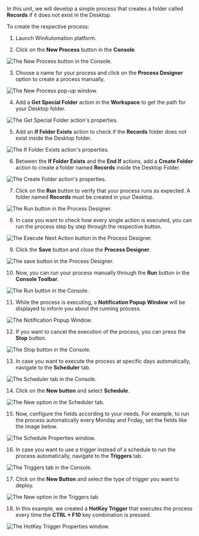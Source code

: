 In this unit, we will develop a simple process that creates a folder called **Records** if it does not exist in the Desktop. 

To create the respective process:

1.	Launch WinAutomation platform.

2.	Click on the **New Process** button in the **Console**.

![The New Process button in the Console.](..\media\image-17.png)

3.	Choose a name for your process and click on the **Process Designer** option to create a process manually.

![The New Process pop-up window.](..\media\image-18.png)

4.	Add a **Get Special Folder** action in the **Workspace** to get the path for your Desktop folder. 

![The Get Special Folder action's properties.](..\media\image-19.png)

5.	Add an **If Folder Exists** action to check if the **Records** folder does not exist inside the Desktop folder. 

![The If Folder Exists action's properties.](..\media\image-20.png)

6.	Between the **If Folder Exists** and the **End If** actions, add a **Create Folder** action to create a folder named **Records** inside the Desktop Folder.

![The Create Folder action's properties.](..\media\image-21.png)

7.	Click on the **Run** button to verify that your process runs as expected. A folder named **Records** must be created in your Desktop. 

![The Run button in the Process Designer.](..\media\image-22.png)

8.	In case you want to check how every single action is executed, you can run the process step by step through the respective button. 

![The Execute Next Action button in the Process Designer.](..\media\image-23.png)

9.	Click the **Save** button and close the **Process Designer**.

![The save button in the Process Designer.](..\media\image-24.png)

10.	Now, you can run your process manually through the **Run** button in the **Console Toolbar**.

![The Run button in the Console.](..\media\image-25.png)

11.	While the process is executing, a **Notification Popup Window** will be displayed to inform you about the running process.  

![The Notification Popup Window.](..\media\image-26.png)

12.	If you want to cancel the execution of the process, you can press the **Stop** button. 

![The Stop button in the Console.](..\media\image-27.png)

13.	In case you want to execute the process at specific days automatically, navigate to the **Scheduler** tab.

![The Scheduler tab in the Console.](..\media\image-28.png)

14.	Click on the **New button** and select **Schedule**.

![The New option in the Scheduler tab.](..\media\image-29.png)

15.	Now, configure the fields according to your needs. For example, to run the process automatically every Monday and Friday, set the fields like the image below.

![The Schedule Properties window.](..\media\image-30.png)

16.	In case you want to use a trigger instead of a schedule to run the process automatically, navigate to the **Triggers** tab.

![The Triggers tab in the Console.](..\media\image-31.png)

17.	Click on the **New Button** and select the type of trigger you want to deploy. 

![The New option in the Triggers tab](..\media\image-32.png)

18.	In this example, we created a **HotKey Trigger** that executes the process every time the **CTRL + F10** key combination is pressed.

![The HotKey Trigger Properties window.](..\media\image-33.png)